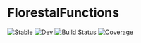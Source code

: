 # FlorestalFunctions

[![Stable](https://img.shields.io/badge/docs-stable-blue.svg)](https://renilsonlisboa.github.io/FlorestalFunctions.jl/stable/)
[![Dev](https://img.shields.io/badge/docs-dev-blue.svg)](https://renilsonlisboa.github.io/FlorestalFunctions.jl/dev/)
[![Build Status](https://github.com/renilsonlisboa/FlorestalFunctions.jl/actions/workflows/CI.yml/badge.svg?branch=master)](https://github.com/renilsonlisboa/FlorestalFunctions.jl/actions/workflows/CI.yml?query=branch%3Amaster)
[![Coverage](https://codecov.io/gh/renilsonlisboa/FlorestalFunctions.jl/branch/master/graph/badge.svg)](https://codecov.io/gh/renilsonlisboa/FlorestalFunctions.jl)
